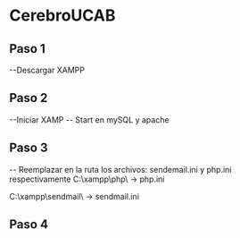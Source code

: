 # CerebroUCAB
## Paso 1 
--Descargar XAMPP

## Paso 2
--Iniciar XAMP 
-- Start en mySQL y apache 

## Paso 3 
-- Reemplazar en la ruta los archivos: sendemail.ini y php.ini respectivamente
C:\xampp\php\ → php.ini

C:\xampp\sendmail\ → sendmail.ini

## Paso 4
